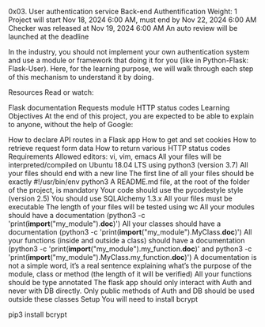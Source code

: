 0x03. User authentication service
Back-end
Authentification
 Weight: 1
 Project will start Nov 18, 2024 6:00 AM, must end by Nov 22, 2024 6:00 AM
 Checker was released at Nov 19, 2024 6:00 AM
 An auto review will be launched at the deadline


In the industry, you should not implement your own authentication system and use a module or framework that doing it for you (like in Python-Flask: Flask-User). Here, for the learning purpose, we will walk through each step of this mechanism to understand it by doing.

Resources
Read or watch:

Flask documentation
Requests module
HTTP status codes
Learning Objectives
At the end of this project, you are expected to be able to explain to anyone, without the help of Google:

How to declare API routes in a Flask app
How to get and set cookies
How to retrieve request form data
How to return various HTTP status codes
Requirements
Allowed editors: vi, vim, emacs
All your files will be interpreted/compiled on Ubuntu 18.04 LTS using python3 (version 3.7)
All your files should end with a new line
The first line of all your files should be exactly #!/usr/bin/env python3
A README.md file, at the root of the folder of the project, is mandatory
Your code should use the pycodestyle style (version 2.5)
You should use SQLAlchemy 1.3.x
All your files must be executable
The length of your files will be tested using wc
All your modules should have a documentation (python3 -c 'print(__import__("my_module").__doc__)')
All your classes should have a documentation (python3 -c 'print(__import__("my_module").MyClass.__doc__)')
All your functions (inside and outside a class) should have a documentation (python3 -c 'print(__import__("my_module").my_function.__doc__)' and python3 -c 'print(__import__("my_module").MyClass.my_function.__doc__)')
A documentation is not a simple word, it’s a real sentence explaining what’s the purpose of the module, class or method (the length of it will be verified)
All your functions should be type annotated
The flask app should only interact with Auth and never with DB directly.
Only public methods of Auth and DB should be used outside these classes
Setup
You will need to install bcrypt

pip3 install bcrypt
